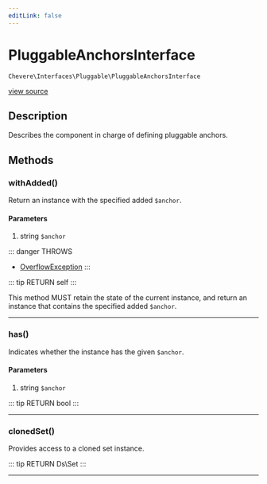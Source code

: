 ```yaml
---
editLink: false
---
```


# PluggableAnchorsInterface

`Chevere\Interfaces\Pluggable\PluggableAnchorsInterface`

[view source](https://github.com/chevere/chevere/blob/master/Pluggable/PluggableAnchorsInterface.php)

## Description

Describes the component in charge of defining pluggable anchors.

## Methods

### withAdded()

Return an instance with the specified added `$anchor`.

#### Parameters

1. string `$anchor`

::: danger THROWS
- [OverflowException](../../Exceptions/Core/OverflowException.md) 
:::

::: tip RETURN
self
:::

This method MUST retain the state of the current instance, and return
an instance that contains the specified added `$anchor`.

---

### has()

Indicates whether the instance has the given `$anchor`.

#### Parameters

1. string `$anchor`

::: tip RETURN
bool
:::

---

### clonedSet()

Provides access to a cloned set instance.

::: tip RETURN
Ds\Set
:::

---
